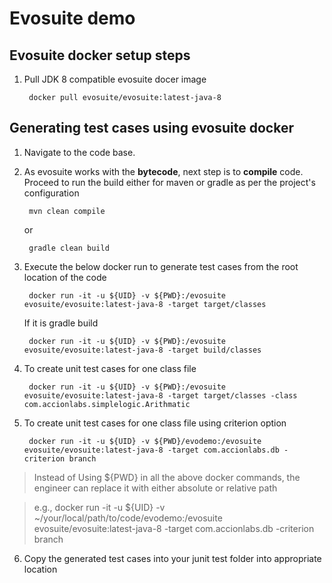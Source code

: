 # Evosuite demo

## Evosuite docker setup steps


1. Pull JDK 8 compatible evosuite docer image

		docker pull evosuite/evosuite:latest-java-8

## Generating test cases using evosuite docker

1. Navigate to the code base. 

2. As evosuite works with the **bytecode**, next step is to **compile** code. Proceed to run the build either for maven or gradle as per the project's configuration
   
		mvn clean compile

	or

		gradle clean build


3. Execute the below docker run to generate test cases from the root location of the code

		docker run -it -u ${UID} -v ${PWD}:/evosuite evosuite/evosuite:latest-java-8 -target target/classes

	If it is gradle build

		docker run -it -u ${UID} -v ${PWD}:/evosuite evosuite/evosuite:latest-java-8 -target build/classes

4. To create unit test cases for one class file

   		docker run -it -u ${UID} -v ${PWD}:/evosuite evosuite/evosuite:latest-java-8 -target target/classes -class com.accionlabs.simplelogic.Arithmatic

5. To create unit test cases for one class file using criterion option

		docker run -it -u ${UID} -v ${PWD}/evodemo:/evosuite evosuite/evosuite:latest-java-8 -target com.accionlabs.db -criterion branch

> Instead of Using ${PWD} in all the above docker commands, the engineer can replace it with either absolute or relative path 

> e.g., docker run -it -u ${UID} -v ~/your/local/path/to/code/evodemo:/evosuite evosuite/evosuite:latest-java-8 -target com.accionlabs.db -criterion branch

6. Copy the generated test cases into your junit test folder into appropriate location
